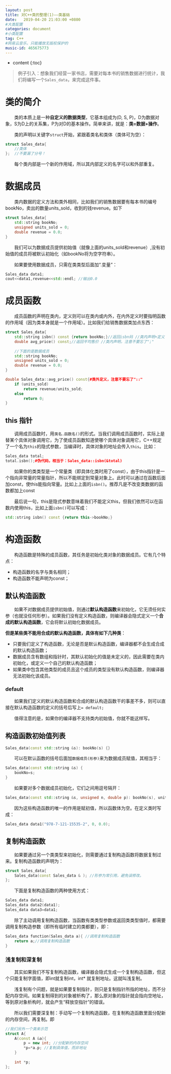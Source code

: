 ```yaml
---
layout: post
title: 对C++类的整理(1)——类基础
date:   2019-04-20 21:03:00 +0800
#大类配置
categories: document
#小类配置
tag: C++
#网易云音乐，只能播放无版权保护的
music-id: 465675773
---
```


* content
{:toc}
> 例子引入：想象我们经营一家书店，需要对每本书的销售数据进行统计，我们将编写一个`Sales_data`，来完成这件事。



# 类的简介

&emsp;&emsp;类的本质上是一种**自定义的数据类型**，它基本组成为(D, S, P)，D为数据对象，S为D上的关系集，P为对D的基本操作。简单来讲，就是：**类=数据+操作**。

&emsp;&emsp;类的声明以关键字`struct`开始，紧跟着类名和类体（类体可为空）：

~~~c++
struct Sales_data{
    //类体
};  //不要漏了分号！
~~~

&emsp;&emsp;每个类内部是一个新的作用域，所以其内部定义的名字可以和外部重复。



# 数据成员

&emsp;&emsp;类内数据的定义方法和类外相同，比如我们的销售数据要有每本书的编号bookNo，卖出的数量units_sold，收到的钱revenue。如下

~~~c++
struct Sales_data{
    std::string bookNo;
    unsigned units_sold = 0;
    double revenue = 0.0;
}
~~~

&emsp;&emsp;我们可以为数据成员提供初始值（就像上面的units_sold和revenue）,没有初始值的成员将被默认初始化（如bookNo将为空字符串）。

&emsp;&emsp;如果要使用数据成员，只需在类类型后面加“.变量”：

~~~c++
Sales_data data1;
cout<<data1,revenue<<std::endl; //输出0.0
~~~



# 成员函数

&emsp;&emsp;成员函数的声明在类内，定义则可以在类内或内外，在内外定义时要指明函数的作用域（因为类本身就是一个作用域）。比如我们给销售数据类加点东西：

~~~c++
struct Sales_data{
    std::string isbn() const {return bookNo;}//返回isbn码 //类内声明+定义
    double avg_price() const;//返回平均售价 //类内声明，注意不要忘了";"
    
    //下面的是数据成员
    std::string bookNo;
    unsigned units_sold = 0;
    double revenue = 0.0;
}

double Sales_data::avg_price() const{#类外定义，注意不要忘了"::"
    if (units_sold)
    	return revenue/units_sold;
    else
    	return 0;
}
~~~



## this 指针

&emsp;&emsp;调用成员函数时，用`类名.函数名()`的形式。当我们调用成员函数时，实际上是替某个具体对象调用它，为了使成员函数知道使哪个具体对象调用它，C++规定了一个名为`this`的隐式参数，当编译时，具体对象的地址会传入`this`。比如：

```C++
Sales_data total;
total.isbn();#伪代码，相当于：Sales_data::isbn(&total)
```

&emsp;&emsp;如果你的类类型是一个常量类（即具体化类时用了const），由于this指针是一个指向非常量的常量指针，所以不能绑定到常量对象上。此时可以通过在函数后面加const，使this能指向常量。比如上上面的`isbn()`。推荐凡是不改变类数据的函数都加上const

&emsp;&emsp;最后说一句，this是隐式参数意味着我们不能定义this，但我们依然可以在函数内使用this，比如上面`isbn()`可以写成：

```c++
std::string isbn() const {return this->bookNo;}
```



# 构造函数

&emsp;&emsp;构造函数是特殊的成员函数，其任务是初始化类对象的数据成员。它有几个特点：

* 构造函数的名字与类名相同；
* 构造函数不能声明为const；



## 默认构造函数

&emsp;&emsp;如果不对数据成员提供初始值，则通过**默认构造函数**来初始化，它无须任何实参（也就没任何形参）。如果我们没有定义构造函数，则编译器会隐式定义一个**合成的默认构造函数**，它会将默认初始化数据成员。

**但是某些类不能用合成的默认构造函数，具体有如下几种类**：

* 只要我们定义了构造函数，无论是否是默认构造函数，编译器都不会生成合成的默认构造函数；
* 数据成员含有数组和指针时，其默认初始化的值是未定义的，因此需要在类内初始化，或定义一个自己的默认构造函数；
* 如果类中包含其他类型的成员且这个成员的类型没有默认构造函数，则编译器无法初始化该成员。



### default

&emsp;&emsp;如果我们定义的默认构造函数和合成的默认构造函数干的事差不多，则可以直接在默认构造函数的定义的括号后写上`= default;`

&emsp;&emsp;值得注意的是，如果你的编译器不支持类内初始值，你就不能这样写。	



## 构造函数初始值列表

```c++
Sales_data(const std::string &s): bookNo(s) {}
```

&emsp;&emsp;可以在默认函数的括号后面加`数据成员(形参)`来为数据成员赋值，其相当于：

~~~c++
Sales_data(const std::string &s) {
    bookNo=s;
}
~~~

&emsp;&emsp;如果要对多个数据成员初始化，它们之间用逗号隔开：

~~~c++
Sales_data(const std::string &s, unsigned n, double p): bookNo(s), units_sold(n), revenue(p*n) {}
~~~

&emsp;&emsp;因为这些构造函数的唯一的作用是赋初值，所以函数体为空。在定义类时写成：

~~~c++
Sales_data data1("978-7-121-15535-2", 0, 0.0);
~~~



## 复制构造函数

&emsp;&emsp;如果要通过另一个类类型来初始化，则需要通过复制构造函数将数据复制过来。复制构造函数的声明为：

~~~C++
struct Sales_data{
    Sales_data(const Sales_data & ); //形参为常引用，避免误修改。
};
~~~

&emsp;&emsp;下面是复制构造函数的两种使用方式：

~~~C++
Sales_data data1;
Sales_data data2(data1);
Sales_data data3=data1;
~~~

&emsp;&emsp;除了主动调用复制构造函数，当函数有类类型参数或返回类类型值时，都需要调用复制构造参数（即所有临时建立的类都要），即：

~~~C++
Sales_data function(Sales_data a){ //调用复制构造函数
    return a;//调用复制构造函数
}
~~~



### 浅复制和深复制

&emsp;&emsp;其实如果我们不写复制构造函数，编译器会隐式生成一个复制构造函数，但这个只能复制字面值，即int就复制int，int* 就复制地址。这就叫浅复制。

&emsp;&emsp;浅复制有个问题，就是如果要复制指针，则只是复制指针所指的地址，而不分配内存空间。如果复制得到的对象被析构了，那么原对象的指针就会指向空地址，等到原对象析构时，就会产生“释放空指针”的错误。

&emsp;&emsp;所以我们需要深复制：手动写一个复制构造函数，在复制构造函数里面分配新的内存空间，再复制。即

~~~C++
//我们另外一个类来示范
struct A{
    A(const A &a){
        p = new int; //分配新的内存空间
        *p=*a.p; //复制具体值，而非地址
    }
    
    int *p;
};
~~~

